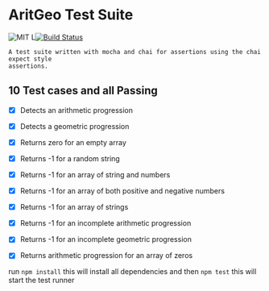 
# AritGeo Test Suite
![MIT L](https://img.shields.io/github/license/mashape/apistatus.svg)[![Build Status](https://travis-ci.org/Adeohluwa/andela-bootcamp-day1.svg?branch=master)](https://travis-ci.org/Adeohluwa/andela-bootcamp-day1)


    A test suite written with mocha and chai for assertions using the chai expect style
    assertions.


## 10 Test cases and all Passing
- [x]   Detects an arithmetic progression
- [x] Detects a geometric progression
- [x] Returns zero for an empty array
- [x] Returns -1 for a  random string
- [x] Returns -1 for an array of string and numbers
- [x] Returns -1 for an  array of both positive and negative numbers
- [x] Returns -1 for an array of strings
- [x] Returns -1 for an incomplete arithmetic progression
- [x] Returns -1 for an incomplete geometric progression
- [x] Returns arithmetic progression for an array of zeros



run ```npm install```
    this will install all dependencies
and then ```npm test```
    this will start the test runner
